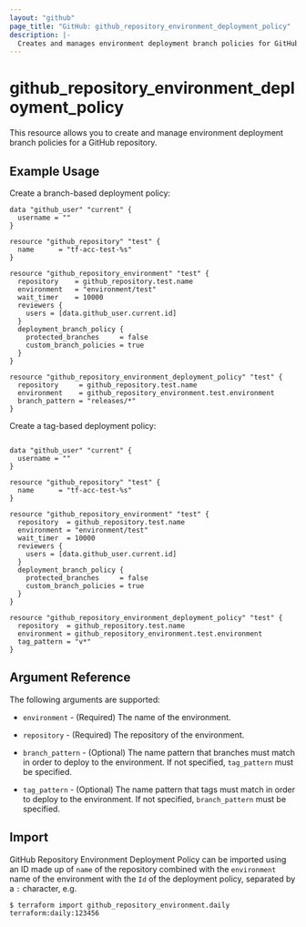 ```yaml
---
layout: "github"
page_title: "GitHub: github_repository_environment_deployment_policy"
description: |-
  Creates and manages environment deployment branch policies for GitHub repositories
---
```


# github_repository_environment_deployment_policy

This resource allows you to create and manage environment deployment branch policies for a GitHub repository.

## Example Usage

Create a branch-based deployment policy:

```hcl
data "github_user" "current" {
  username = ""
}

resource "github_repository" "test" {
  name      = "tf-acc-test-%s"
}

resource "github_repository_environment" "test" {
  repository    = github_repository.test.name
  environment   = "environment/test"
  wait_timer    = 10000
  reviewers {
    users = [data.github_user.current.id]
  }
  deployment_branch_policy {
    protected_branches     = false
    custom_branch_policies = true
  }
}

resource "github_repository_environment_deployment_policy" "test" {
  repository     = github_repository.test.name
  environment    = github_repository_environment.test.environment
  branch_pattern = "releases/*"
}
```

Create a tag-based deployment policy:

```hcl

data "github_user" "current" {
  username = ""
}

resource "github_repository" "test" {
  name      = "tf-acc-test-%s"
}

resource "github_repository_environment" "test" {
  repository  = github_repository.test.name
  environment = "environment/test"
  wait_timer  = 10000
  reviewers {
    users = [data.github_user.current.id]
  }
  deployment_branch_policy {
    protected_branches     = false
    custom_branch_policies = true
  }
}

resource "github_repository_environment_deployment_policy" "test" {
  repository  = github_repository.test.name
  environment = github_repository_environment.test.environment
  tag_pattern = "v*"
}
```


## Argument Reference

The following arguments are supported:

* `environment` - (Required) The name of the environment.

* `repository` - (Required) The repository of the environment.

* `branch_pattern` - (Optional) The name pattern that branches must match in order to deploy to the environment. If not specified, `tag_pattern` must be specified.

* `tag_pattern` - (Optional) The name pattern that tags must match in order to deploy to the environment. If not specified, `branch_pattern` must be specified.


## Import

GitHub Repository Environment Deployment Policy can be imported using an ID made up of `name` of the repository combined with the `environment` name of the environment with the `Id` of the deployment policy, separated by a `:` character, e.g.

```
$ terraform import github_repository_environment.daily terraform:daily:123456
```
